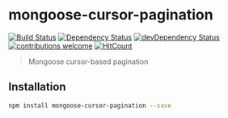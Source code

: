 # mongoose-cursor-pagination
[![Build Status](https://travis-ci.org/enkidevs/mongoose-cursor-pagination.svg?branch=master)](https://travis-ci.org/enkidevs/mongoose-cursor-pagination.svg?branch=master)
[![Dependency Status](https://david-dm.org/enkidevs/mongoose-cursor-pagination.svg)](https://david-dm.org/enkidevs/mongoose-cursor-pagination)
[![devDependency Status](https://david-dm.org/enkidevs/mongoose-cursor-pagination/dev-status.svg)](https://david-dm.org/enkidevs/mongoose-cursor-pagination#info=devDependencies)
[![contributions welcome](https://img.shields.io/badge/contributions-welcome-brightgreen.svg?style=flat)](https://github.com/enkidevs/mongoose-cursor-pagination/issues)
[![HitCount](http://hits.dwyl.io/enkidevs/mongoose-cursor-pagination.svg)](http://hits.dwyl.io/enkidevs/mongoose-cursor-pagination)

> Mongoose cursor-based pagination

## Installation

```bash
npm install mongoose-cursor-pagination --save
```
